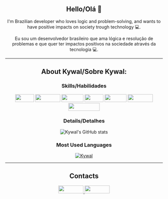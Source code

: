 <div align = "center">
     
## Hello/Olá 👋 

I'm Brazilian developer who loves logic and problem-solving, and wants to have positive impacts on society trough technology :computer:.
 
Eu sou um desenvolvedor brasileiro que ama lógica e resolução de problemas e que quer ter impactos positivos na sociedade através da tecnologia :computer:.

<hr> 
 
## About Kywal/Sobre Kywal:

### Skills/Habilidades
<img height= "25" width="60px" border-radius="10px" src="https://img.shields.io/badge/Git-E34F26?style=flat-badge&logo=git&logoColor=white"> 
<img height= "25" width="80px" border-radius="10px" src="https://img.shields.io/badge/HTML5-E34F26?style=flat-badge&logo=html5&logoColor=white">
<img height= "25" width="70px" border-radius="10px" src="https://img.shields.io/badge/CSS3-1572B6?style=flat-badge&logo=css3&logoColor=white">
<img height= "25" width="60px" border-radius="10px" src="https://img.shields.io/badge/Java-EE0000?style=flat-badge&logo=java">
<img height= "25" width="70px" border-radius="10px" src="https://img.shields.io/badge/PHP-777BB4?style=flat-badge&logo=php&logoColor=white"> 
<img height= "25" width="80px" border-radius="10px" src="https://img.shields.io/badge/Laravel-FF2D20?style=flat-badge&logo=laravel&logoColor=white">
<img height= "25" width="100px" border-radius="10px" src="https://img.shields.io/badge/JavaScript-F7DF1E?style=flat-badge&logo=javascript&logoColor=black"> 
 
### Details/Detalhes 
![Kywal's GitHub stats](https://github-readme-stats.vercel.app/api?username=Kywal&theme=aura&show_icons=true)

### Most Used Languages     

[![Kywal](https://github-readme-stats.vercel.app/api/top-langs/?username=Kywal&hide=html&layout=compact&theme=aura)](https://github.com/Kywal/)
     
<hr> 
 
## Contacts
<a href="https://github.com/Kywal" target="_blank"> <img height= "25" width="80px" border-radius="10px" src="https://img.shields.io/badge/-Github-000?style=flat-badge&logo=Github&logoColor=white&link=LINK_GIT"> </a>
<a href="https://www.linkedin.com/in/emanuelkywal" target="_blank"> <img height= "25" width="80px" border-radius="10px" src="https://img.shields.io/badge/LinkedIn-0077B5?style=flat-badge&logo=linkedin&logoColor=white"> </a> 
 
<!--
GIF
- Encontre o gif que mais combina com você nesse link:

https://github.com/TheDudeThatCode/TheDudeThatCode

*OBS deixo abaixo um exemplo para ser usado:

<img src=https://github.com/TheDudeThatCode/TheDudeThatCode/blob/master/Assets/Earth.gif width="30">

Imagem
1. Você pode usar qualquer imagem que aceite markdown no Github. Se quiser pegar a imagem de algum repositório, pode usar o seguinte formato:

<img align="right" width="400" height="400" src="coloque_o_link_de_uma_foto_aqui">



**Kywal/Kywal** is a ✨ _special_ ✨ repository because its `README.md` (this file) appears on your GitHub profile.

Here are some ideas to get you started:

- 🔭 I’m currently working on ...
- 🌱 I’m currently learning ...
- 👯 I’m looking to collaborate on ...
- 🤔 I’m looking for help with ...
- 💬 Ask me about ...
- 📫 How to reach me: ...
- 😄 Pronouns: ...
- ⚡ Fun fact: ...
-->

